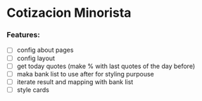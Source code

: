 # Cotizacion Minorista

### Features:
- [ ] config about pages
- [ ] config layout
- [ ] get today quotes (make % with last quotes of the day before)
- [ ] maka bank list to use after for styling purpouse
- [ ] iterate result and mapping with bank list
- [ ] style cards
